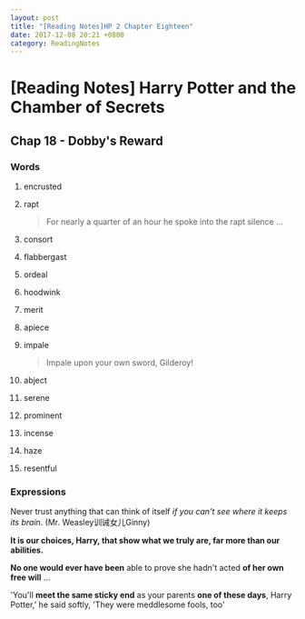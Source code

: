 ```yaml
---
layout: post
title: "[Reading Notes]HP 2 Chapter Eighteen"
date: 2017-12-08 20:21 +0800
category: ReadingNotes
---
```


# [Reading Notes] Harry Potter and the Chamber of Secrets

## Chap 18 - Dobby's Reward

### Words

1. encrusted
2. rapt
    > For nearly a quarter of an hour he spoke into the rapt silence ...

3. consort
4. flabbergast
5. ordeal
6. hoodwink
7. merit
8. apiece
9. impale
    > Impale upon your own sword, Gilderoy!

10. abject
11. serene
12. prominent
13. incense
14. haze
15. resentful

### Expressions

Never trust anything that can think of itself *if you can't see where it keeps its brain*. (Mr. Weasley训诫女儿Ginny)

**It is our choices, Harry, that show what we truly are, far more than our abilities.**

**No one would ever have been** able to prove she hadn't acted **of her own free will** ...

'You'll **meet the same sticky end** as your parents **one of these days**, Harry Potter,' he said softly, 'They were meddlesome fools, too'

